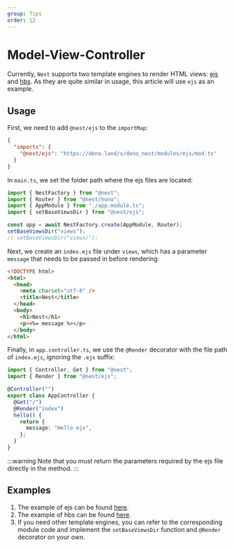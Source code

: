 ```yaml
---
group: Tips
order: 12
---
```


# Model-View-Controller

Currently, `Nest` supports two template engines to render HTML views: [ejs](https://github.com/mde/ejs) and [hbs](https://handlebarsjs.com/). As they are quite similar in usage, this article will use `ejs` as an example.

## Usage

First, we need to add `@nest/ejs` to the `importMap`:

```json
{
  "imports": {
    "@nest/ejs": "https://deno.land/x/deno_nest/modules/ejs/mod.ts"
  }
}
```

In `main.ts`, we set the folder path where the ejs files are located:

```typescript
import { NestFactory } from "@nest";
import { Router } from "@nest/hono";
import { AppModule } from "./app.module.ts";
import { setBaseViewsDir } from "@nest/ejs";

const app = await NestFactory.create(AppModule, Router);
setBaseViewsDir("views");
// setBaseViewsDir("views/");
```

Next, we create an `index.ejs` file under `views`, which has a parameter `message` that needs to be passed in before rendering:

```html
<!DOCTYPE html>
<html>
  <head>
    <meta charset="utf-8" />
    <title>Nest</title>
  </head>
  <body>
    <h1>Nest</h1>
    <p><%= message %></p>
  </body>
</html>
```

Finally, in `app.controller.ts`, we use the `@Render` decorator with the file path of `index.ejs`, ignoring the `.ejs` suffix:

```typescript
import { Controller, Get } from "@nest";
import { Render } from "@nest/ejs";

@Controller("")
export class AppController {
  @Get("/")
  @Render("index")
  hello() {
    return {
      message: "Hello ejs",
    };
  }
}
```

:::warning
Note that you must return the parameters required by the ejs file directly in the method.
:::

## Examples

1. The example of ejs can be found [here](https://deno.land/x/deno_nest/modules/ejs/example?source).
2. The example of hbs can be found [here](https://deno.land/x/deno_nest/modules/hbs/example?source).
3. If you need other template engines, you can refer to the corresponding module code and implement the `setBaseViewsDir` function and `@Render` decorator on your own.
